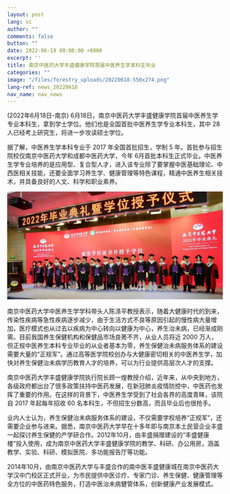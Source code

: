 ```yaml
---
layout: post
lang: sc
author: ""
comments: false
button: ""
date: 2022-06-19 00:00:00 +0800
excerpt: ''
title: 南京中医药大学丰盛健康学院首届中医养生学本科生毕业
categories: ""
image: "/files/forestry_uploads/20220618-550x274.png"
lang-ref: news_20220618
nav_name: nav_news
---
```


(2022年6月18日-南京) 6月18日，南京中医药大学丰盛健康学院首届中医养生学专业本科生，拿到学士学位。他们也是全国首批中医养生学专业本科生，其中 28 人已经考上研究生，将进一步攻读硕士学位。

据了解，中医养生学本科专业于 2017 年全国首批招生，学制 5 年。首批参与招生院校仅南京中医药大学和成都中医药大学，今年 6月首批本科生正式毕业。中医养生学专业培养的是应用型、复合型人才，进入该专业除了要掌握中医基础理论、中西医相关技能，还要全面学习养生学、健康管理等特色课程，精通中医养生相关技术，并具备良好的人文、科学和职业素养。

![](/files/forestry_uploads/20220618-550x274.png)

南京中医药大学中医养生学学科带头人陈涤平教授表示，随着大健康时代的到来，传染性疾病等急性疾病逐步减少，由于生活方式不良等原因引起的慢性病大量增加，医疗模式也从过去以疾病为中心转向以健康为中心，养生治未病，已经渐成刚需。目前我国养生保健机构和保健品市场良莠不齐，从业人员将近 2000 万人，但正规中医养生本科专业毕业的从业者基本为零，养生保健治未病服务体系的建设需要大量的“正规军”。通过高等医学院校创办与大健康密切相关的中医养生学，加快对养生保健治未病学历教育人才的培养，可以为行业提供高层次人才的支撑。

南京中医药大学丰盛健康学院执行院长顾一煌教授介绍，近年来，从中央到地方，各级政府都出台了很多政策扶持中医药发展，在新冠肺炎疫情防控中，中医药也发挥了重要的作用。在这样的背景下，中医养生学受到了社会各界的高度青睐，该院自 2017 年起每年招收 60 名本科生，不但招生分数高，而且毕业后也很抢手。

业内人士认为，养生保健治未病服务体系的建设，不仅需要学校培养“正规军”，还需要企业参与进来。据悉，南京中医药大学早在十多年即与南京本土民营企业丰盛一起探讨养生保健的产学研合作。2012年10月，由丰盛捐赠建设的“丰盛健康楼”投入使用，成为南京中医药大学丰盛健康学院的教学、科研、办公用房，涵盖教学、实验、科研、模拟医院、多功能报告厅等功能。

2014年10月，由南京中医药大学与丰盛合作的南中医丰盛健康城在南京中医药大学汉中门校区正式开业，为市民提供中医诊疗、专家门诊、养生保健、健康管理等全方位的中医药特色服务，打造中医治未病健管体系，创新健康产业发展模式。
